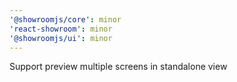 ```yaml
---
'@showroomjs/core': minor
'react-showroom': minor
'@showroomjs/ui': minor
---
```


Support preview multiple screens in standalone view

